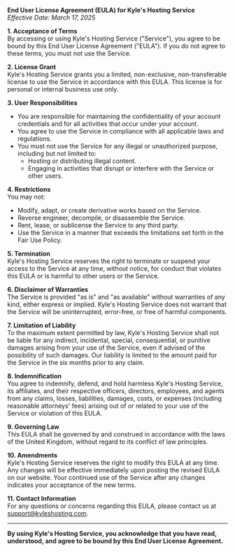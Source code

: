 **End User License Agreement (EULA) for Kyle's Hosting Service**  
*Effective Date: March 17, 2025*

**1. Acceptance of Terms**  
By accessing or using Kyle's Hosting Service ("Service"), you agree to be bound by this End User License Agreement ("EULA"). If you do not agree to these terms, you must not use the Service.

**2. License Grant**  
Kyle's Hosting Service grants you a limited, non-exclusive, non-transferable license to use the Service in accordance with this EULA. This license is for personal or internal business use only.

**3. User Responsibilities**  
- You are responsible for maintaining the confidentiality of your account credentials and for all activities that occur under your account.
- You agree to use the Service in compliance with all applicable laws and regulations.
- You must not use the Service for any illegal or unauthorized purpose, including but not limited to:
  - Hosting or distributing illegal content.
  - Engaging in activities that disrupt or interfere with the Service or other users.

**4. Restrictions**  
You may not:
- Modify, adapt, or create derivative works based on the Service.
- Reverse engineer, decompile, or disassemble the Service.
- Rent, lease, or sublicense the Service to any third party.
- Use the Service in a manner that exceeds the limitations set forth in the Fair Use Policy.

**5. Termination**  
Kyle's Hosting Service reserves the right to terminate or suspend your access to the Service at any time, without notice, for conduct that violates this EULA or is harmful to other users or the Service.

**6. Disclaimer of Warranties**  
The Service is provided "as is" and "as available" without warranties of any kind, either express or implied. Kyle's Hosting Service does not warrant that the Service will be uninterrupted, error-free, or free of harmful components.

**7. Limitation of Liability**  
To the maximum extent permitted by law, Kyle's Hosting Service shall not be liable for any indirect, incidental, special, consequential, or punitive damages arising from your use of the Service, even if advised of the possibility of such damages. Our liability is limited to the amount paid for the Service in the six months prior to any claim.

**8. Indemnification**  
You agree to indemnify, defend, and hold harmless Kyle's Hosting Service, its affiliates, and their respective officers, directors, employees, and agents from any claims, losses, liabilities, damages, costs, or expenses (including reasonable attorneys' fees) arising out of or related to your use of the Service or violation of this EULA.

**9. Governing Law**  
This EULA shall be governed by and construed in accordance with the laws of the United Kingdom, without regard to its conflict of law principles.

**10. Amendments**  
Kyle's Hosting Service reserves the right to modify this EULA at any time. Any changes will be effective immediately upon posting the revised EULA on our website. Your continued use of the Service after any changes indicates your acceptance of the new terms.

**11. Contact Information**  
For any questions or concerns regarding this EULA, please contact us at support@kyleshosting.com.

---

**By using Kyle's Hosting Service, you acknowledge that you have read, understood, and agree to be bound by this End User License Agreement.**
